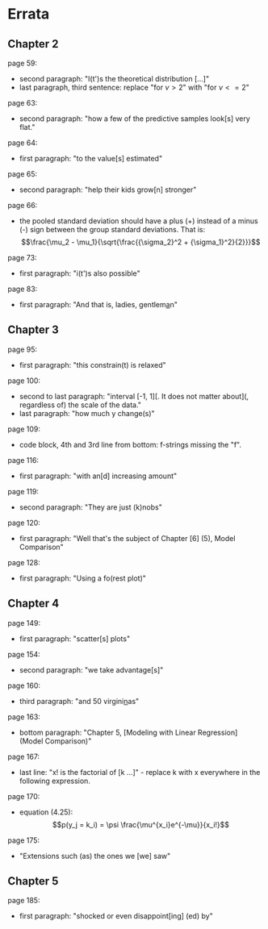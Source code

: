 # Errata

## Chapter 2

page 59: 

- second paragraph: "I(t')s the theoretical distribution [...]"
- last paragraph, third sentence: replace "for $\nu > 2$" with "for $\nu <= 2$" 

page 63:

- second paragraph: "how a few of the predictive samples look[s] very flat." 

page 64:

- first paragraph: "to the value[s] estimated"

page 65:

- second paragraph: "help their kids grow[n] stronger"


page 66: 

- the pooled standard deviation should have a plus (+) instead of a minus (-) sign between the group standard deviations. That is: 
     $$\frac{\mu_2 - \mu_1}{\sqrt{\frac{{\sigma_2}^2 + {\sigma_1}^2}{2}}}$$

page 73:

- first paragraph: "i(t')s also possible"

page 83:

- first paragraph: "And that is, ladies, gentlem[a](e)n"


## Chapter 3

page 95:

- first paragraph: "this constrain(t) is relaxed"

page 100:

- second to last paragraph: "interval [-1, 1][. It does not matter about](, regardless of) the scale of the data."
- last paragraph: "how much y change(s)"

page 109:

- code block, 4th and 3rd line from bottom: f-strings missing the "f".

page 116:

- first paragraph: "with an[d] increasing amount"

page 119:

- second paragraph: "They are just (k)nobs"

page 120:

- first paragraph: "Well that's the subject of Chapter [6] (5), Model Comparison"

page 128:

- first paragraph: "Using a fo(rest plot)"


## Chapter 4

page 149:

- first paragraph: "scatter[s] plots"

page 154:

- second paragraph: "we take advantage[s]"

page 160:

- third paragraph: "and 50 virgini[n](c)as"

page 163:

- bottom paragraph: "Chapter 5, [Modeling with Linear Regression] (Model Comparison)"

page 167:

- last line: "x! is the factorial of [k ...]" - replace k with x everywhere in the following expression.

page 170:

- equation (4.25): $$p(y_j = k_i) = \psi \frac{\mu^{x_i}e^{-\mu}}{x_i!}$$

page 175:

- "Extensions such (as) the ones we [we] saw"


## Chapter 5

page 185:

- first paragraph: "shocked or even disappoint[ing] (ed) by"
